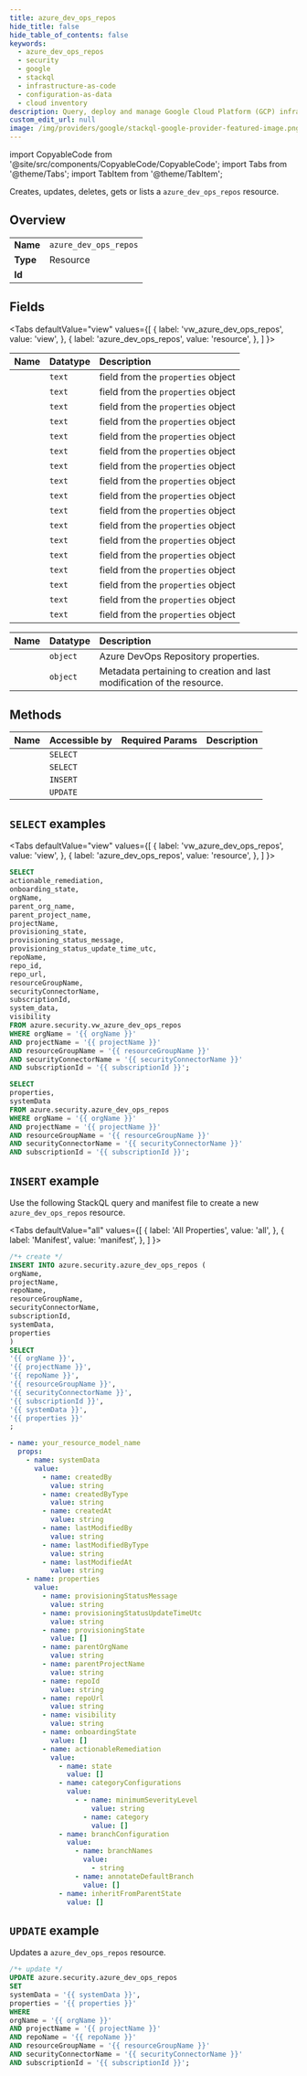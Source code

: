 ```yaml
---
title: azure_dev_ops_repos
hide_title: false
hide_table_of_contents: false
keywords:
  - azure_dev_ops_repos
  - security
  - google
  - stackql
  - infrastructure-as-code
  - configuration-as-data
  - cloud inventory
description: Query, deploy and manage Google Cloud Platform (GCP) infrastructure and resources using SQL
custom_edit_url: null
image: /img/providers/google/stackql-google-provider-featured-image.png
---
```


import CopyableCode from '@site/src/components/CopyableCode/CopyableCode';
import Tabs from '@theme/Tabs';
import TabItem from '@theme/TabItem';

Creates, updates, deletes, gets or lists a <code>azure_dev_ops_repos</code> resource.

## Overview
<table><tbody>
<tr><td><b>Name</b></td><td><code>azure_dev_ops_repos</code></td></tr>
<tr><td><b>Type</b></td><td>Resource</td></tr>
<tr><td><b>Id</b></td><td><CopyableCode code="azure.security.azure_dev_ops_repos" /></td></tr>
</tbody></table>

## Fields
<Tabs
    defaultValue="view"
    values={[
        { label: 'vw_azure_dev_ops_repos', value: 'view', },
        { label: 'azure_dev_ops_repos', value: 'resource', },
    ]
}>
<TabItem value="view">

| Name | Datatype | Description |
|:-----|:---------|:------------|
| <CopyableCode code="actionable_remediation" /> | `text` | field from the `properties` object |
| <CopyableCode code="onboarding_state" /> | `text` | field from the `properties` object |
| <CopyableCode code="orgName" /> | `text` | field from the `properties` object |
| <CopyableCode code="parent_org_name" /> | `text` | field from the `properties` object |
| <CopyableCode code="parent_project_name" /> | `text` | field from the `properties` object |
| <CopyableCode code="projectName" /> | `text` | field from the `properties` object |
| <CopyableCode code="provisioning_state" /> | `text` | field from the `properties` object |
| <CopyableCode code="provisioning_status_message" /> | `text` | field from the `properties` object |
| <CopyableCode code="provisioning_status_update_time_utc" /> | `text` | field from the `properties` object |
| <CopyableCode code="repoName" /> | `text` | field from the `properties` object |
| <CopyableCode code="repo_id" /> | `text` | field from the `properties` object |
| <CopyableCode code="repo_url" /> | `text` | field from the `properties` object |
| <CopyableCode code="resourceGroupName" /> | `text` | field from the `properties` object |
| <CopyableCode code="securityConnectorName" /> | `text` | field from the `properties` object |
| <CopyableCode code="subscriptionId" /> | `text` | field from the `properties` object |
| <CopyableCode code="system_data" /> | `text` | field from the `properties` object |
| <CopyableCode code="visibility" /> | `text` | field from the `properties` object |
</TabItem>
<TabItem value="resource">

| Name | Datatype | Description |
|:-----|:---------|:------------|
| <CopyableCode code="properties" /> | `object` | Azure DevOps Repository properties. |
| <CopyableCode code="systemData" /> | `object` | Metadata pertaining to creation and last modification of the resource. |
</TabItem></Tabs>

## Methods
| Name | Accessible by | Required Params | Description |
|:-----|:--------------|:----------------|:------------|
| <CopyableCode code="get" /> | `SELECT` | <CopyableCode code="orgName, projectName, repoName, resourceGroupName, securityConnectorName, subscriptionId" /> |  |
| <CopyableCode code="list" /> | `SELECT` | <CopyableCode code="orgName, projectName, resourceGroupName, securityConnectorName, subscriptionId" /> |  |
| <CopyableCode code="create_or_update" /> | `INSERT` | <CopyableCode code="orgName, projectName, repoName, resourceGroupName, securityConnectorName, subscriptionId" /> |  |
| <CopyableCode code="update" /> | `UPDATE` | <CopyableCode code="orgName, projectName, repoName, resourceGroupName, securityConnectorName, subscriptionId" /> |  |

## `SELECT` examples



<Tabs
    defaultValue="view"
    values={[
        { label: 'vw_azure_dev_ops_repos', value: 'view', },
        { label: 'azure_dev_ops_repos', value: 'resource', },
    ]
}>
<TabItem value="view">

```sql
SELECT
actionable_remediation,
onboarding_state,
orgName,
parent_org_name,
parent_project_name,
projectName,
provisioning_state,
provisioning_status_message,
provisioning_status_update_time_utc,
repoName,
repo_id,
repo_url,
resourceGroupName,
securityConnectorName,
subscriptionId,
system_data,
visibility
FROM azure.security.vw_azure_dev_ops_repos
WHERE orgName = '{{ orgName }}'
AND projectName = '{{ projectName }}'
AND resourceGroupName = '{{ resourceGroupName }}'
AND securityConnectorName = '{{ securityConnectorName }}'
AND subscriptionId = '{{ subscriptionId }}';
```
</TabItem>
<TabItem value="resource">


```sql
SELECT
properties,
systemData
FROM azure.security.azure_dev_ops_repos
WHERE orgName = '{{ orgName }}'
AND projectName = '{{ projectName }}'
AND resourceGroupName = '{{ resourceGroupName }}'
AND securityConnectorName = '{{ securityConnectorName }}'
AND subscriptionId = '{{ subscriptionId }}';
```
</TabItem></Tabs>


## `INSERT` example

Use the following StackQL query and manifest file to create a new <code>azure_dev_ops_repos</code> resource.

<Tabs
    defaultValue="all"
    values={[
        { label: 'All Properties', value: 'all', },
        { label: 'Manifest', value: 'manifest', },
    ]
}>
<TabItem value="all">

```sql
/*+ create */
INSERT INTO azure.security.azure_dev_ops_repos (
orgName,
projectName,
repoName,
resourceGroupName,
securityConnectorName,
subscriptionId,
systemData,
properties
)
SELECT 
'{{ orgName }}',
'{{ projectName }}',
'{{ repoName }}',
'{{ resourceGroupName }}',
'{{ securityConnectorName }}',
'{{ subscriptionId }}',
'{{ systemData }}',
'{{ properties }}'
;
```
</TabItem>
<TabItem value="manifest">

```yaml
- name: your_resource_model_name
  props:
    - name: systemData
      value:
        - name: createdBy
          value: string
        - name: createdByType
          value: string
        - name: createdAt
          value: string
        - name: lastModifiedBy
          value: string
        - name: lastModifiedByType
          value: string
        - name: lastModifiedAt
          value: string
    - name: properties
      value:
        - name: provisioningStatusMessage
          value: string
        - name: provisioningStatusUpdateTimeUtc
          value: string
        - name: provisioningState
          value: []
        - name: parentOrgName
          value: string
        - name: parentProjectName
          value: string
        - name: repoId
          value: string
        - name: repoUrl
          value: string
        - name: visibility
          value: string
        - name: onboardingState
          value: []
        - name: actionableRemediation
          value:
            - name: state
              value: []
            - name: categoryConfigurations
              value:
                - - name: minimumSeverityLevel
                    value: string
                  - name: category
                    value: []
            - name: branchConfiguration
              value:
                - name: branchNames
                  value:
                    - string
                - name: annotateDefaultBranch
                  value: []
            - name: inheritFromParentState
              value: []

```
</TabItem>
</Tabs>

## `UPDATE` example

Updates a <code>azure_dev_ops_repos</code> resource.

```sql
/*+ update */
UPDATE azure.security.azure_dev_ops_repos
SET 
systemData = '{{ systemData }}',
properties = '{{ properties }}'
WHERE 
orgName = '{{ orgName }}'
AND projectName = '{{ projectName }}'
AND repoName = '{{ repoName }}'
AND resourceGroupName = '{{ resourceGroupName }}'
AND securityConnectorName = '{{ securityConnectorName }}'
AND subscriptionId = '{{ subscriptionId }}';
```
